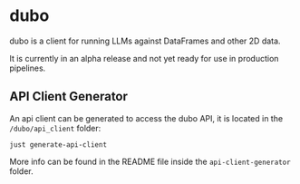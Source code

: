 dubo
====

dubo is a client for running LLMs against DataFrames and other 2D data.

It is currently in an alpha release and not yet ready for use in production pipelines.

## API Client Generator

An api client can be generated to access the dubo API, it is located in the `/dubo/api_client` folder:

```shell
just generate-api-client
```

More info can be found in the README file inside the `api-client-generator` folder.
